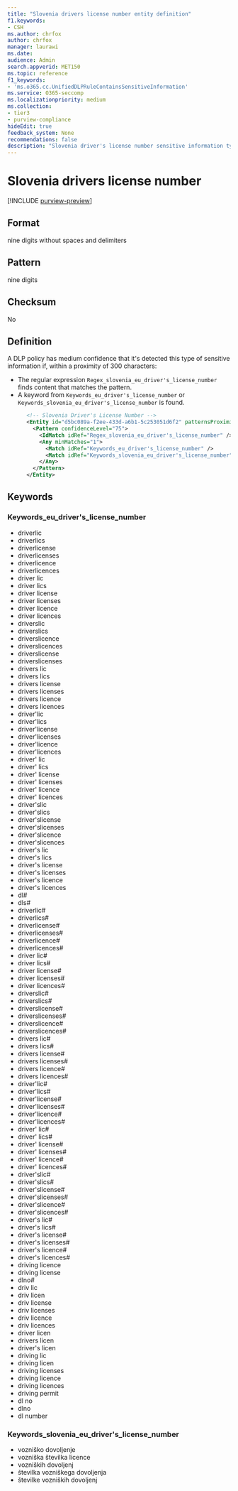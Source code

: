 ```yaml
---
title: "Slovenia drivers license number entity definition"
f1.keywords:
- CSH
ms.author: chrfox
author: chrfox
manager: laurawi
ms.date:
audience: Admin
search.appverid: MET150
ms.topic: reference
f1_keywords:
- 'ms.o365.cc.UnifiedDLPRuleContainsSensitiveInformation'
ms.service: O365-seccomp
ms.localizationpriority: medium
ms.collection:
- tier3
- purview-compliance
hideEdit: true
feedback_system: None
recommendations: false
description: "Slovenia driver's license number sensitive information type entity definition."
---
```


# Slovenia drivers license number

[!INCLUDE [purview-preview](../includes/purview-preview.md)]

## Format

nine digits without spaces and delimiters

## Pattern

nine digits

## Checksum

No

## Definition

A DLP policy has medium confidence that it's detected this type of sensitive information if, within a proximity of 300 characters:

- The regular expression `Regex_slovenia_eu_driver's_license_number` finds content that matches the pattern.
- A keyword from `Keywords_eu_driver's_license_number` or `Keywords_slovenia_eu_driver's_license_number` is found.

```xml
      <!-- Slovenia Driver's License Number -->
      <Entity id="d5bc089a-f2ee-433d-a6b1-5c253051d6f2" patternsProximity="300" recommendedConfidence="75">
        <Pattern confidenceLevel="75">
          <IdMatch idRef="Regex_slovenia_eu_driver's_license_number" />
          <Any minMatches="1">
            <Match idRef="Keywords_eu_driver's_license_number" />
            <Match idRef="Keywords_slovenia_eu_driver's_license_number" />
          </Any>
        </Pattern>
      </Entity>
```

## Keywords

### Keywords_eu_driver's_license_number

- driverlic
- driverlics
- driverlicense
- driverlicenses
- driverlicence
- driverlicences
- driver lic
- driver lics
- driver license
- driver licenses
- driver licence
- driver licences
- driverslic
- driverslics
- driverslicence
- driverslicences
- driverslicense
- driverslicenses
- drivers lic
- drivers lics
- drivers license
- drivers licenses
- drivers licence
- drivers licences
- driver'lic
- driver'lics
- driver'license
- driver'licenses
- driver'licence
- driver'licences
- driver' lic
- driver' lics
- driver' license
- driver' licenses
- driver' licence
- driver' licences
- driver'slic
- driver'slics
- driver'slicense
- driver'slicenses
- driver'slicence
- driver'slicences
- driver's lic
- driver's lics
- driver's license
- driver's licenses
- driver's licence
- driver's licences
- dl#
- dls#
- driverlic#
- driverlics#
- driverlicense#
- driverlicenses#
- driverlicence#
- driverlicences#
- driver lic#
- driver lics#
- driver license#
- driver licenses#
- driver licences#
- driverslic#
- driverslics#
- driverslicense#
- driverslicenses#
- driverslicence#
- driverslicences#
- drivers lic#
- drivers lics#
- drivers license#
- drivers licenses#
- drivers licence#
- drivers licences#
- driver'lic#
- driver'lics#
- driver'license#
- driver'licenses#
- driver'licence#
- driver'licences#
- driver' lic#
- driver' lics#
- driver' license#
- driver' licenses#
- driver' licence#
- driver' licences#
- driver'slic#
- driver'slics#
- driver'slicense#
- driver'slicenses#
- driver'slicence#
- driver'slicences#
- driver's lic#
- driver's lics#
- driver's license#
- driver's licenses#
- driver's licence#
- driver's licences#
- driving licence
- driving license
- dlno#
- driv lic
- driv licen
- driv license
- driv licenses
- driv licence
- driv licences
- driver licen
- drivers licen
- driver's licen
- driving lic
- driving licen
- driving licenses
- driving licence
- driving licences
- driving permit
- dl no
- dlno
- dl number

### Keywords_slovenia_eu_driver's_license_number

- vozniško dovoljenje
- vozniška številka licence
- vozniških dovoljenj
- številka vozniškega dovoljenja
- številke vozniških dovoljenj
